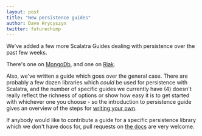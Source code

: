 ```yaml
---
layout: post
title: "New persistence guides"
author: Dave Hrycyszyn
twitter: futurechimp
---
```


We've added a few more Scalatra Guides dealing with persistence over the
past few weeks.

There's one on [MongoDb](/2.2/guides/persistence/mongodb.html),
and one on [Riak](/2.2/guides/persistence/riak.html).

Also, we've written a guide which goes over the general case. There are
probably a few dozen libraries which *could* be used for persistence
with Scalatra, and the number of specific guides we currently have (4)
doesn't really reflect the richness of options or show how easy it is to
get started with whichever one you choose - so the introduction to
persistence guide gives an overview of the steps for 
[writing your own](/2.2/guides/persistence/introduction.html).

If anybody would like to contribute a guide for a specific persistence 
library which we don't have docs for, pull requests on 
[the docs](https://github.com/scalatra/scalatra-website)
are very welcome.
